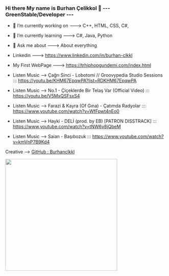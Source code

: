 ### Hi there My name is Burhan Çelikkol 👋      ---  GreenStable/Developer  ---

  - 🔭 I’m currently working on ---> C++, HTML, CSS, C#, 
  - 🌱 I’m currently learning   ---> C#, Java, Python
  - 💬 Ask me about             ---> About everything

  - Linkedin         ---> https://www.linkedin.com/in/burhan-clkkl
  - My First WebPage ---> https://trhiphopgundemi.com/index.html
 
  - Listen Music --> Çağrı Sinci - Lobotomi // Groovypedia Studio Sessions   ::: https://youtu.be/KHM67EpqwPA?list=RDKHM67EpqwPA
  - Listen Music --> No.1 - Çiçeklerde Bir Telaş Var (Official Video)        ::: https://youtu.be/V5MxQSFsxS4
  - Listen Music --> Farazi & Kayra (Of Gına) - Çatımda Radyolar             ::: https://www.youtube.com/watch?v=WfFpwt4nEo0
  - Listen Music --> Hayki - DELİ (prod. by EB) [PATRON DISSTRACK]           ::: https://www.youtube.com/watch?v=tNW6v8jQbeM
  - Listen Music --> Saian - Başıbozuk                                       ::: https://www.youtube.com/watch?v=kmVnP7B9Kd4

Creative --> <a href="https://github.com/burhanclkkl">GitHub : Burhanclkkl</a>

<img src="https://avatars3.githubusercontent.com/u/64730624?s=460&u=272ac3c3ea9d9173649eb8387f747d5dfc7b8655&v=4" width="350px" height="350px" margin="0;auto">
